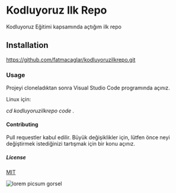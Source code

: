 # Kodluyoruz Ilk Repo
Kodluyoruz Eğitimi kapsamında açtığım ilk repo

## Installation
https://github.com/fatmacaglar/kodluyoruzilkrepo.git

### Usage
Projeyi cloneladıktan sonra Visual Studio Code programında açınız.

Linux için:

*cd kodluyoruzilkrepo
code .*

#### Contributing
Pull requestler kabul edilir. Büyük değişiklikler için, lütfen önce neyi değiştirmek istediğinizi tartışmak için bir konu açınız.

##### License
[MIT](https://choosealicense.com/licenses/mit/)


![lorem picsum gorsel](https://picsum.photos/200/300)
